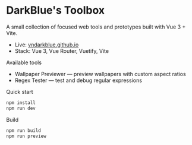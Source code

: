 # DarkBlue's Toolbox

A small collection of focused web tools and prototypes built with Vue 3 + Vite.

- Live: [vndarkblue.github.io](https://vndarkblue.github.io)
- Stack: Vue 3, Vue Router, Vuetify, Vite

Available tools
- Wallpaper Previewer — preview wallpapers with custom aspect ratios
- Regex Tester — test and debug regular expressions

Quick start
```bash
npm install
npm run dev
```

Build
```bash
npm run build
npm run preview
```
